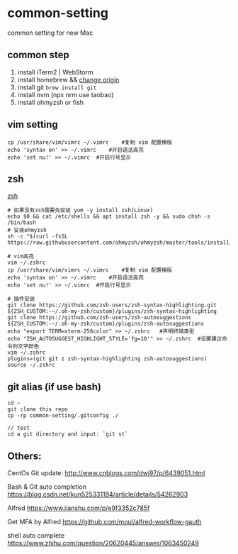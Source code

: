 # common-setting
common setting for new Mac

## common step
1. install iTerm2 | WebStorm
1. install homebrew && [change origin](https://blog.csdn.net/qq_33591200/article/details/82882562)
1. install git `brew install git`
1. install nvm (npx nrm use taobao)
1. install ohmyzsh or fish

## vim setting
```
cp /usr/share/vim/vimrc ~/.vimrc	#复制 vim 配置模版
echo 'syntax on' >> ~/.vimrc	#开启语法高亮
echo 'set nu!' >> ~/.vimrc	#开启行号显示
```

## zsh
[zsh](https://sspai.com/post/55176)
```
# 如果没有zsh需要先安装 yum -y install zsh(Linux)
echo $0 && cat /etc/shells && apt install zsh -y && sudo chsh -s /bin/bash
# 安装ohmyzsh
sh -c "$(curl -fsSL https://raw.githubusercontent.com/ohmyzsh/ohmyzsh/master/tools/install.sh)"

# vim高亮
vim ~/.zshrc
cp /usr/share/vim/vimrc ~/.vimrc	#复制 vim 配置模版
echo 'syntax on' >> ~/.vimrc	#开启语法高亮
echo 'set nu!' >> ~/.vimrc	#开启行号显示

# 插件安装
git clone https://github.com/zsh-users/zsh-syntax-highlighting.git ${ZSH_CUSTOM:-~/.oh-my-zsh/custom}/plugins/zsh-syntax-highlighting
git clone https://github.com/zsh-users/zsh-autosuggestions ${ZSH_CUSTOM:-~/.oh-my-zsh/custom}/plugins/zsh-autosuggestions
echo "export TERM=xterm-256color" >> ~/.zshrc	#声明终端类型
echo "ZSH_AUTOSUGGEST_HIGHLIGHT_STYLE='fg=10'" >> ~/.zshrc	#设置建议命令的文字颜色
vim ~/.zshrc
plugins=(git git z zsh-syntax-highlighting zsh-autosuggestions)
source ~/.zshrc
```

## git alias (if use bash)
```
cd ~
git clone this repo
cp -rp common-setting/.gitconfig ./

// test
cd a git directory and input: `git st`
```


## Others:
CentOs Git update:
http://www.cnblogs.com/dwj97/p/6439051.html

Bash & Git auto completion
https://blog.csdn.net/kun525331194/article/details/54262903

Alfred
https://www.jianshu.com/p/e9f3352c785f

Get MFA by Alfred
https://github.com/moul/alfred-workflow-gauth

shell auto complete
https://www.zhihu.com/question/20620445/answer/1063450249


